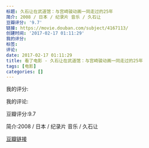 ```yaml
---
标题: 久石让在武道馆：与宫崎骏动画一同走过的25年
简介: 2008 / 日本 / 纪录片 音乐 / 久石让
豆瓣评分: '9.7'
链接: https://movie.douban.com/subject/4167113/
创建时间: '2017-02-17 01:11:29'
我的评分:
标签:
评论:
date: 2017-02-17 01:11:29
title: 看了电影 - 久石让在武道馆：与宫崎骏动画一同走过的25年
tags: [电影]
categories: []
---
```


我的评分:

我的评论:

豆瓣评分:9.7

简介:2008 / 日本 / 纪录片 音乐 / 久石让

[豆瓣链接](https://movie.douban.com/subject/4167113/)

